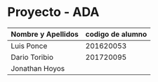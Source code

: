 # Proyecto - ADA
| Nombre y Apellidos | codigo de alumno |
|-|-|
|Luis Ponce | 201620053 |
|Dario Toribio| 201720095 |
|Jonathan Hoyos |  |

